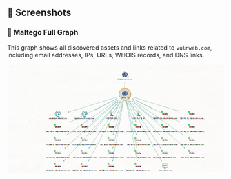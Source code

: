## 📸 Screenshots

### 🔗 Maltego Full Graph
This graph shows all discovered assets and links related to `vulnweb.com`, including email addresses, IPs, URLs, WHOIS records, and DNS links.

![Maltego Graph](report_maltego.png)
